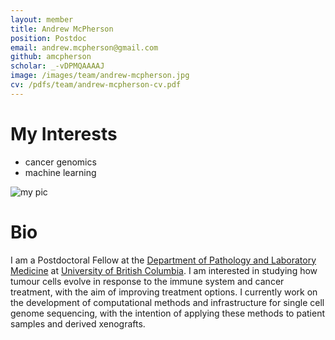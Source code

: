 ```yaml
---
layout: member
title: Andrew McPherson
position: Postdoc
email: andrew.mcpherson@gmail.com
github: amcpherson
scholar: _-vDPMQAAAAJ
image: /images/team/andrew-mcpherson.jpg
cv: /pdfs/team/andrew-mcpherson-cv.pdf
---
```


# My Interests

- cancer genomics
- machine learning

![my pic](https://github.com/shahcompbio/shahwebsite/blob/master/images/team/andrew-mcpherson.jpg)

# Bio

I am a Postdoctoral Fellow at the [Department of Pathology and Laboratory Medicine](http://pathology.ubc.ca) at [University of British Columbia](https://www.ubc.ca).  I am interested in studying how tumour cells evolve in response to the immune system and cancer treatment, with the aim of improving treatment options.  I currently work on the development of computational methods and infrastructure for single cell genome sequencing, with the intention of applying these methods to patient samples and derived xenografts.
